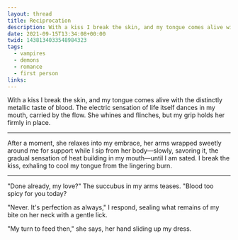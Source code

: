 ```yaml
---
layout: thread
title: Reciprocation
description: With a kiss I break the skin, and my tongue comes alive with the distinctly metallic taste of blood. The electric sensation of life itself dances in my mouth, carried by the flow. She whines and flinches, but my grip holds her firmly in place.
date: 2021-09-15T13:34:08+00:00
twid: 1438134033548984323
tags:
  - vampires
  - demons
  - romance
  - first person
links:
---
```

<article class="thread">
<section class="tweet">
<p>With a kiss I break the skin, and my tongue comes alive with the distinctly metallic taste of blood. The electric sensation of life itself dances in my mouth, carried by the flow. She whines and flinches, but my grip holds her firmly in place.</p>
</section>
<hr class="tweet_sep">
<section class="tweet">
<p>After a moment, she relaxes into my embrace, her arms wrapped sweetly around me for support while I sip from her body—slowly, savoring it, the gradual sensation of heat building in my mouth—until I am sated. I break the kiss, exhaling to cool my tongue from the lingering burn.</p>
</section>
<hr class="tweet_sep">
<section class="tweet">
<p>"Done already, my love?" The succubus in my arms teases. "Blood too spicy for you today?</p>
<p>"Never. It's perfection as always," I respond, sealing what remains of my bite on her neck with a gentle lick.</p>
<p>"My turn to feed then," she says, her hand sliding up my dress.</p>
</section>
</article>
